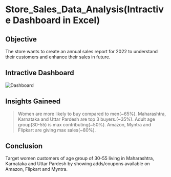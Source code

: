 # Store_Sales_Data_Analysis(Intractive Dashboard in Excel)
## Objective
The store wants to create an annual sales report for 2022 to understand their customers and enhance their sales in future.
## Intractive Dashboard
![Dashboard](https://github.com/user-attachments/assets/277c80a3-c374-4067-8e99-4015d650619b)
## Insights Gaineed
>Women are more likely to buy compared to men(~65%).
>Maharashtra, Karnataka and Uttar Pardesh are top 3 buyers.(~35%).
>Adult age group(30-55) is max contributing(~50%).
>Amazon, Myntra and Flipkart are giving max sales(~80%).
## Conclusion
Target women customers of age group of 30-55 living in Maharashtra, Karnataka and Uttar Pardesh by showing adds/coupons available on Amazon, Flipkart and Myntra. 
